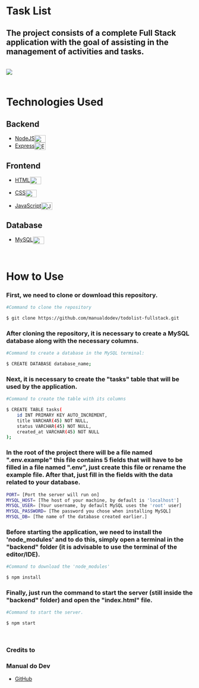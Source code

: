 # Task List

## The project consists of a complete Full Stack application with the goal of assisting in the management of activities and tasks.

<br>
 <img align="center" src="frontend/images/img/1.jpeg" />

<br>
<br>
 
# Technologies Used

## Backend


- <a href="https://nodejs.org/en/"> NodeJS</a><img align="center" alt="NodeJS" height="20" width="30" src="https://cdn.jsdelivr.net/gh/devicons/devicon/icons/nodejs/nodejs-original.svg">
- <a href="https://expressjs.com/">Express</a><img align="center" alt="Express" height="20" width="30" src="https://cdn.jsdelivr.net/gh/devicons/devicon/icons/express/express-original.svg">

## Frontend

- <a href="https://www.w3schools.com/html/">HTML</a><img align="center" alt="HTML" height="20" width="30" src="https://cdn.jsdelivr.net/gh/devicons/devicon/icons/html5/html5-original.svg">

- <a href="https://www.w3schools.com/css/">CSS</a><img align="center" alt="CSS" height="20" width="30" src="https://cdn.jsdelivr.net/gh/devicons/devicon/icons/css3/css3-original.svg">

- <a href="https://www.javascript.com/">JavaScript</a><img align="center" alt="JavaScript" height="20" width="30" src="https://cdn.jsdelivr.net/gh/devicons/devicon/icons/javascript/javascript-original.svg">

## Database

- <a href="https://www.mysql.com/">MySQL</a><img align="center" alt="MySQL" height="20" width="30" src="https://cdn.jsdelivr.net/gh/devicons/devicon/icons/mysql/mysql-original.svg">

<br>

# How to Use

### First, we need to clone or download this repository.

```bash
#Command to clone the repository

$ git clone https://github.com/manualdodev/todolist-fullstack.git
```

### After cloning the repository, it is necessary to create a MySQL database along with the necessary columns.

```bash
#Command to create a database in the MySQL terminal:

$ CREATE DATABASE database_name;
```

### Next, it is necessary to create the "tasks" table that will be used by the application.


```bash
#Command to create the table with its columns

$ CREATE TABLE tasks(
    id INT PRIMARY KEY AUTO_INCREMENT,
    title VARCHAR(45) NOT NULL,
    status VARCHAR(45) NOT NULL,
    created_at VARCHAR(45) NOT NULL
);
```

### In the root of the project there will be a file named ".env.example" this file contains 5 fields that will have to be filled in a file named ".env", just create this file or rename the example file. After that, just fill in the fields with the data related to your database.

```bash
PORT= [Port the server will run on]
MYSQL_HOST= [The host of your machine, by default is 'localhost']
MYSQL_USER= [Your username, by default MySQL uses the 'root' user]
MYSQL_PASSWORD= [The password you chose when installing MySQL]
MYSQL_DB= [The name of the database created earlier.]
```

### Before starting the application, we need to install the 'node_modules' and to do this, simply open a terminal in the "backend" folder (it is advisable to use the terminal of the editor/IDE).

```bash
#Command to download the 'node_modules'

$ npm install
```

### Finally, just run the command to start the server (still inside the "backend" folder) and open the "index.html" file.

```bash
#Command to start the server.

$ npm start
```

<br>

### Credits to
### Manual do Dev
- <a href="https://github.com/manualdodev"> GitHub
